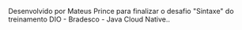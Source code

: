 Desenvolvido por Mateus Prince para finalizar o desafio "Sintaxe" do treinamento DIO - Bradesco - Java Cloud Native..
